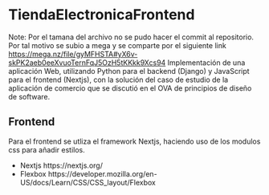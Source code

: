# TiendaElectronicaFrontend
Note: Por el tamana del archivo no se pudo hacer el commit al repositorio. Por tal motivo se subio a mega y se comparte por el siguiente link https://mega.nz/file/gyMFHSTA#yX6v-skPK2aeb0eeXvuoTernFqJ5OzH5tKKkk9Xcs94
Implementación de  una aplicación Web, utilizando Python para el backend (Django) y JavaScript para el frontend (Nextjs), con la solución del caso de estudio de la aplicación de comercio que se discutió en el OVA de principios de diseño de software.

## Frontend
Para el frontend se utliza el framework Nextjs, haciendo uso de los modulos css para añadir estilos.
<ul>
  <li><span>Nextjs</span> https://nextjs.org/</li>
  <li><span>Flexbox</span> https://developer.mozilla.org/en-US/docs/Learn/CSS/CSS_layout/Flexbox </li>
</ul>
